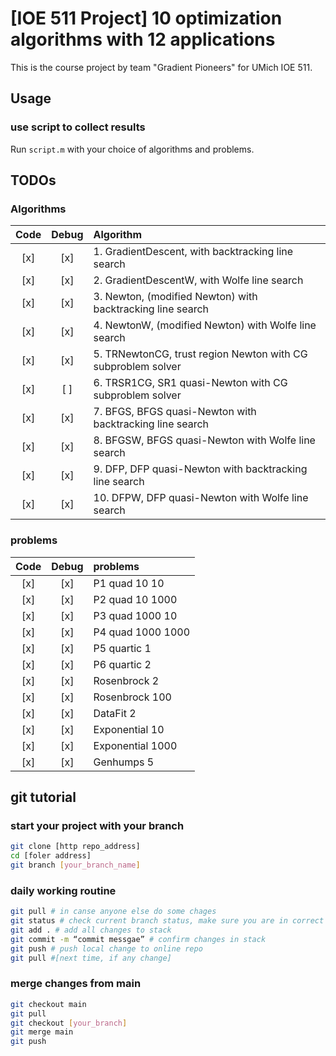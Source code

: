 # [IOE 511 Project] 10 optimization algorithms with 12 applications

This is the course project by team "Gradient Pioneers" for UMich IOE 511.

## Usage
### use script to collect results
Run `script.m` with your choice of algorithms and problems. 

## TODOs

### Algorithms
| Code|Debug |  Algorithm 
|:---:|:----:|:-----|
| [x] | [x] | 1. GradientDescent, with backtracking line search
| [x] | [x] | 2. GradientDescentW, with Wolfe line search
| [x] | [x] | 3. Newton, (modified Newton) with backtracking line search
| [x] | [x] | 4. NewtonW, (modified Newton) with Wolfe line search
| [x] | [x] | 5. TRNewtonCG, trust region Newton with CG subproblem solver
| [x] | [ ] | 6. TRSR1CG, SR1 quasi-Newton with CG subproblem solver
| [x] | [x] | 7. BFGS, BFGS quasi-Newton with backtracking line search
| [x] | [x] | 8. BFGSW, BFGS quasi-Newton with Wolfe line search
| [x] | [x] | 9. DFP, DFP quasi-Newton with backtracking line search
| [x] | [x] | 10. DFPW, DFP quasi-Newton with Wolfe line search

### problems
| Code|Debug | problems
|:---:|:----:|:-----|
| [x] | [x] | P1 quad 10 10
| [x] | [x] | P2 quad 10 1000
| [x] | [x] | P3 quad 1000 10
| [x] | [x] | P4 quad 1000 1000
| [x] | [x] | P5 quartic 1
| [x] | [x] | P6 quartic 2 
| [x] | [x] | Rosenbrock 2 
| [x] | [x] | Rosenbrock 100
| [x] | [x] | DataFit 2
| [x] | [x] | Exponential 10
| [x] | [x] | Exponential 1000
| [x] | [x] | Genhumps 5


## git tutorial
### start your project with your branch
```bash
git clone [http repo_address]
cd [foler address]
git branch [your_branch_name]
```

### daily working routine
``` bash
git pull # in canse anyone else do some chages
git status # check current branch status, make sure you are in correct branch
git add . # add all changes to stack
git commit -m “commit messgae” # confirm changes in stack
git push # push local change to online repo
git pull #[next time, if any change]
```

### merge changes from main
```bash
git checkout main
git pull
git checkout [your_branch]
git merge main 
git push
```
